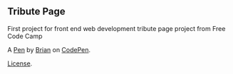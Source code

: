 Tribute Page
------------
First project for front end web development tribute page project from Free Code Camp

A [Pen](https://codepen.io/brianc725/pen/YpBVgz) by [Brian](http://codepen.io/brianc725) on [CodePen](http://codepen.io/).

[License](https://codepen.io/brianc725/pen/YpBVgz/license).
